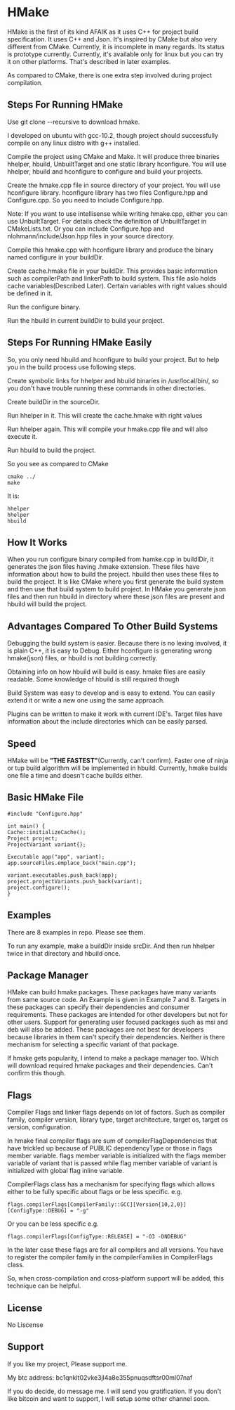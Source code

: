 # HMake

HMake is the first of its kind AFAIK as it uses C++ for project build specification. It uses C++ and Json. It's inspired
by CMake but also very different from CMake. Currently, it is incomplete in many regards. Its status is prototype
currently. Currently, it's available only for linux but you can try it on other platforms. That's described in later
examples.

As compared to CMake, there is one extra step involved during project compilation.

## Steps For Running HMake

Use git clone --recursive to download hmake.

I developed on ubuntu with gcc-10.2, though project should successfully compile on any linux distro with g++ installed.

Compile the project using CMake and Make. It will produce three binaries hhelper, hbuild, UnbuiltTarget and one static
library hconfigure. You will use hhelper, hbuild and hconfigure to configure and build your projects.

Create the hmake.cpp file in source directory of your project. You will use hconfigure library. hconfigure library has
two files Configure.hpp and Configure.cpp. So you need to include Configure.hpp.

Note: If you want to use intellisense while writing hmake.cpp, either you can use UnbuiltTarget. For details check the
definition of UnbuiltTarget in CMakeLists.txt. Or you can include Configure.hpp and nlohmann/include/Json.hpp files in
your source directory.

Compile this hmake.cpp with hconfigure library and produce the binary named configure in your buildDir.

Create cache.hmake file in your buildDir. This provides basic information such as compilerPath and linkerPath to build
system. This file aslo holds cache variables(Described Later). Certain variables with right values should be defined in
it.

Run the configure binary.

Run the hbuild in current buildDir to build your project.

## Steps For Running HMake Easily

So, you only need hbuild and hconfigure to build your project. But to help you in the build process use following steps.

Create symbolic links for hhelper and hbuild binaries in /usr/local/bin/, so you don't have trouble running these
commands in other directories.

Create buildDir in the sourceDir.

Run hhelper in it. This will create the cache.hmake with right values

Run hhelper again. This will compile your hmake.cpp file and will also execute it.

Run hbuild to build the project.

So you see as compared to CMake

    cmake ../
    make

It is:

    hhelper
    hhelper
    hbuild

## How It Works

When you run configure binary compiled from hamke.cpp in buildlDir, it generates the json files having .hmake extension.
These files have information about how to build the project. hbuild then uses these files to build the project. It is
like CMake where you first generate the build system and then use that build system to build project. In HMake you
generate json files and then run hbuild in directory where these json files are present and hbuild will build the
project.

## Advantages Compared To Other Build Systems

Debugging the build system is easier. Because there is no lexing involved, it is plain C++, it is easy to Debug. Either
hconfigure is generating wrong hmake(json) files, or hbuild is not building correctly.

Obtaining info on how hbuild will build is easy. hmake files are easily readable. Some knowledge of hbuild is still
required though

Build System was easy to develop and is easy to extend. You can easily extend it or write a new one using the same
approach.

Plugins can be written to make it work with current IDE's. Target files have information about the include directories
which can be easily parsed.

## Speed

HMake will be **"THE FASTEST"**(Currently, can't confirm). Faster one of ninja or tup build algorithm will be
implemented in hbuild. Currently, hmake builds one file a time and doesn't cache builds either.

## Basic HMake File

    #include "Configure.hpp"

    int main() {
    Cache::initializeCache();
    Project project;
    ProjectVariant variant{};
    
    Executable app("app", variant);
    app.sourceFiles.emplace_back("main.cpp");
    
    variant.executables.push_back(app);
    project.projectVariants.push_back(variant);
    project.configure();
    }

## Examples

There are 8 examples in repo. Please see them.

To run any example, make a buildDir inside srcDir. And then run hhelper twice in that directory and hbuild once.

## Package Manager

HMake can build hmake packages. These packages have many variants from same source code. An Example is given in Example
7 and 8. Targets in these packages can specify their dependencies and consumer requirements. These packages are intended
for other developers but not for other users. Support for generating user focused packages such as msi and deb will also
be added. These packages are not best for developers because libraries in them can't specify their dependencies. Neither
is there mechanism for selecting a specific variant of that package.

If hmake gets popularity, I intend to make a package manager too. Which will download required hmake packages and their
dependencies. Can't confirm this though.

## Flags

Compiler Flags and linker flags depends on lot of factors. Such as compiler family, compiler version, library type,
target architecture, target os, target os version, configuration.

In hmake final compiler flags are sum of compilerFlagDependencies that have trickled up because of PUBLIC dependencyType
or those in flags member variable. flags member variable is initialized with the flags member variable of variant that
is passed while flag member variable of variant is initialized with global flag inline variable.

CompilerFlags class has a mechanism for specifying flags which allows either to be fully specific about flags or be less
specific. e.g.

`flags.compilerFlags[CompilerFamily::GCC][Version{10,2,0}][ConfigType::DEBUG] = "-g"`

Or you can be less specific e.g.

`flags.compilerFlags[ConfigType::RELEASE] = "-O3 -DNDEBUG"`

In the later case these flags are for all compilers and all versions. You have to register the compiler family in the
compilerFamilies in CompilerFlags class.

So, when cross-compilation and cross-platform support will be added, this technique can be helpful.

## License

No Liscense

## Support

If you like my project, Please support me.

My btc address:  bc1qnklt02vke3jl4a8e355pnuqsdftsr00ml07naf

If you do decide, do message me. I will send you gratification. If you don't like bitcoin and want to support, I will
setup some other channel soon.